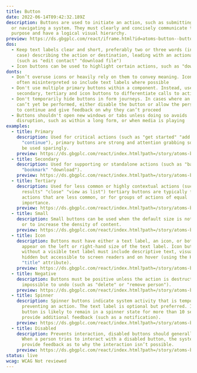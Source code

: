 ```yaml
---
title: Button
date: 2022-06-14T09:42:32.189Z
description: Buttons are used to initiate an action, such as submitting a form
  or navigating a system. They must clearly and concisely communicate their
  purpose and have a logical visual hierarchy.
preview: https://ds.gbgplc.com/react/iframe.html?id=atoms-button--button-element
dos:
  - Keep text labels clear and short, preferably two or three words (in sentence
    case) describing the action or destination, leading with an actionable verb
    (such as "edit contact" "download file")
  - Icon buttons can be used to highlight certain actions, such as "download"
donts:
  - Don’t overuse icons or heavily rely on them to convey meaning. Icons are
    often misinterpreted so include text labels where possible
  - Don't use multiple primary buttons within a component. Instead, use
    secondary, tertiary and icon buttons to differentiate calls to action
  - Don't temporarily hide buttons in form journeys. In cases where an action
    can’t yet be performed, either disable the button or allow the person to try
    to continue and give feedback on why they can’t proceed
  - Buttons shouldn't open new windows or tabs unless doing so avoids
    disruption, such as within a long form, or when media is playing
examples:
  - title: Primary
    description: Used for critical actions (such as "get started" "add product"
      "continue"), primary buttons are strong and attention grabbing so should
      be used sparingly.
    preview: https://ds.gbgplc.com/react/index.html?path=/story/atoms-button--button-element&nav=0&knob-Kind=primary
  - title: Secondary
    description: Used for supporting or standalone actions (such as "back"
      "bookmark" "download").
    preview: https://ds.gbgplc.com/react/index.html?path=/story/atoms-button--button-element&nav=0&knob-Kind=secondary
  - title: Tertiary
    description: Used for less common or highly contextual actions (such as "filter
      results" "close" "view as list") tertiary buttons are typically for
      actions that are less common, or for groups of actions of equal
      importance.
    preview: https://ds.gbgplc.com/react/index.html?path=/story/atoms-button--button-element&nav=0&knob-Kind=tertiary
  - title: Small
    description: Small buttons can be used when the default size is not appropriate,
      or to increase the density of content.
    preview: https://ds.gbgplc.com/react/index.html?path=/story/atoms-button--button-element&nav=0&knob-Size=small
  - title: Icon
    description: Buttons must have either a text label, an icon, or both. Icons can
      appear on the left or right-hand size of the text label. Icon buttons
      without a visible text label must include descriptive text, visually
      hidden but accessible to screen readers and on hover (using the HTML
      "title" attribute).
    preview: https://ds.gbgplc.com/react/index.html?path=/story/atoms-button--icon-button&nav=0
  - title: Negative
    description: Buttons must be positive unless the action is destructive or
      impossible to undo (such as "delete" or "remove person").
    preview: https://ds.gbgplc.com/react/index.html?path=/story/atoms-button--button-element&nav=0&knob-Kind=destructive
  - title: Spinner
    description: Spinner buttons indicate system activity that is temporarily
      preventing an action. The text label is optional but preferred. If a
      button is likely to remain in a spinner state for more than 10 seconds,
      provide additional feedback (such as a notification).
    preview: https://ds.gbgplc.com/react/index.html?path=/story/atoms-button--button-element&nav=0&knob-Worker?=true&knob-Active?=true
  - title: Disabled
    description: Prevents interaction, disabled buttons should generally be avoided.
      When a person tries to interact with a disabled button, the system should
      provide feedback as to why the interaction isn’t possible.
    preview: https://ds.gbgplc.com/react/index.html?path=/story/atoms-button--button-element&nav=0&knob-Disabled?=true
status: live
wcag: WCAG Not reviewed
---
```


